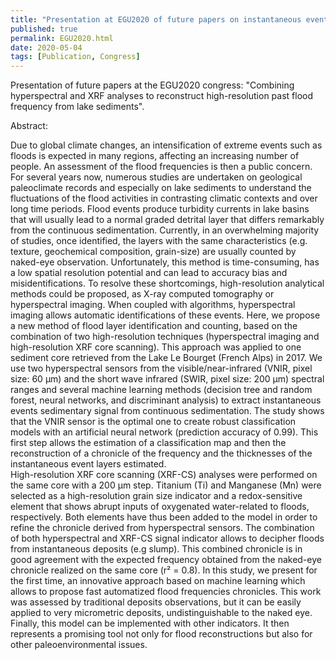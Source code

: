 ```yaml
---
title: "Presentation at EGU2020 of future papers on instantaneous event discrimination and characterization"
published: true
permalink: EGU2020.html
date: 2020-05-04
tags: [Publication, Congress]
---
```


Presentation of future papers at the EGU2020 congress: "Combining hyperspectral and XRF analyses to reconstruct high-resolution past flood frequency from lake sediments".

Abstract:

Due to global climate changes, an intensification of extreme events such as floods is expected in many regions, affecting an increasing number of people. An assessment of the flood frequencies is then a public concern. For several years now, numerous studies are undertaken on geological paleoclimate records and especially on lake sediments to understand the fluctuations of the flood activities in contrasting climatic contexts and over long time periods. Flood events produce turbidity currents in lake basins that will usually lead to a normal graded detrital layer that differs remarkably from the continuous sedimentation. Currently, in an overwhelming majority of studies, once identified, the layers with the same characteristics (e.g. texture, geochemical composition, grain-size) are usually counted by naked-eye observation. Unfortunately, this method is time-consuming, has a low spatial resolution potential and can lead to accuracy bias and misidentifications. To resolve these shortcomings, high-resolution analytical methods could be proposed, as X-ray computed tomography or hyperspectral imaging. When coupled with algorithms, hyperspectral imaging allows automatic identifications of these events. 
Here, we propose a new method of flood layer identification and counting, based on the combination of two high-resolution techniques (hyperspectral imaging and high-resolution XRF core scanning). This approach was applied to one sediment core retrieved from the Lake Le Bourget (French Alps) in 2017. We use two hyperspectral sensors from the visible/near-infrared (VNIR, pixel size: 60 µm) and the short wave infrared (SWIR, pixel size: 200 µm) spectral ranges and several machine learning methods (decision tree and random forest, neural networks, and discriminant analysis) to extract instantaneous events sedimentary signal from continuous sedimentation. The study shows that the VNIR sensor is the optimal one to create robust classification models with an artificial neural network (prediction accuracy of 0.99). This first step allows the estimation of a classification map and then the reconstruction of a chronicle of the frequency and the thicknesses of the instantaneous event layers estimated.  
High-resolution XRF core scanning (XRF-CS) analyses were performed on the same core with a 200 µm step. Titanium (Ti) and Manganese (Mn) were selected as a high-resolution grain size indicator and a redox-sensitive element that shows abrupt inputs of oxygenated water-related to floods, respectively. Both elements have thus been added to the model in order to refine the chronicle derived from hyperspectral sensors. The combination of both hyperspectral and XRF-CS signal indicator allows to decipher floods from instantaneous deposits (e.g slump). This combined chronicle is in good agreement with the expected frequency obtained from the naked-eye chronicle realized on the same core (r² = 0.8). In this study, we present for the first time, an innovative approach based on machine learning which allows to propose fast automatized flood frequencies chronicles. This work was assessed by traditional deposits observations, but it can be easily applied to very micrometric deposits, undistinguishable to the naked eye. Finally, this model can be implemented with other indicators. It then represents a promising tool not only for flood reconstructions but also for other paleoenvironmental issues.
